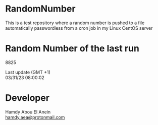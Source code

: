 # RandomNumber    
This is a test repository where a random number is pushed to a file automatically passwordless from a cron job in my Linux CentOS server    
# Random Number of the last run   
8825
      
Last update (GMT +1)    
03/31/23 08:00:02
# Developer    
Hamdy Abou El Anein   
hamdy.aea@protonmail.com
